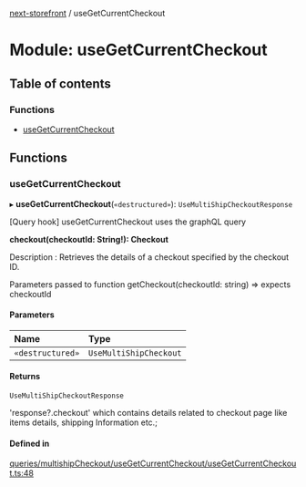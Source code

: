 [next-storefront](../README.md) / useGetCurrentCheckout

# Module: useGetCurrentCheckout

## Table of contents

### Functions

- [useGetCurrentCheckout](useGetCurrentCheckout.md#usegetcurrentcheckout)

## Functions

### useGetCurrentCheckout

▸ **useGetCurrentCheckout**(`«destructured»`): `UseMultiShipCheckoutResponse`

[Query hook] useGetCurrentCheckout uses the graphQL query

<b>checkout(checkoutId: String!): Checkout</b>

Description : Retrieves the details of a checkout specified by the checkout ID.

Parameters passed to function getCheckout(checkoutId: string) => expects checkoutId

#### Parameters

| Name             | Type                   |
| :--------------- | :--------------------- |
| `«destructured»` | `UseMultiShipCheckout` |

#### Returns

`UseMultiShipCheckoutResponse`

'response?.checkout' which contains details related to checkout page like items details, shipping Information etc.;

#### Defined in

[queries/multishipCheckout/useGetCurrentCheckout/useGetCurrentCheckout.ts:48](https://github.com/KiboSoftware/nextjs-storefront/blob/474c22ea/hooks/queries/multishipCheckout/useGetCurrentCheckout/useGetCurrentCheckout.ts#L48)
